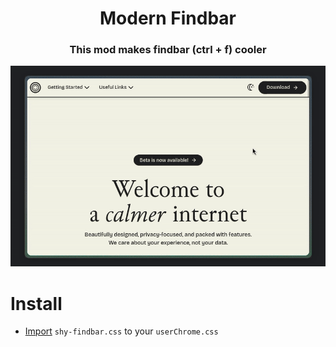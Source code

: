 <h1 align=center>Modern Findbar</h1>

<h3 align=center>This mod makes findbar (ctrl + f) cooler</h3>

<p align="center"><img src="../assets/shy-findbar.gif"></p>

# Install

- [Import](https://developer.mozilla.org/en-US/docs/Web/CSS/@import) `shy-findbar.css` to your `userChrome.css`
